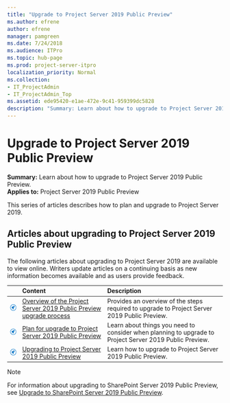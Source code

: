 ```yaml
---
title: "Upgrade to Project Server 2019 Public Preview"
ms.author: efrene
author: efrene
manager: pamgreen
ms.date: 7/24/2018
ms.audience: ITPro
ms.topic: hub-page
ms.prod: project-server-itpro
localization_priority: Normal
ms.collection:
- IT_ProjectAdmin
- IT_ProjectAdmin_Top
ms.assetid: ede95420-e1ae-472e-9c41-959399dc5828
description: "Summary: Learn about how to upgrade to Project Server 2019 Public Preview."
---
```


# Upgrade to Project Server 2019 Public Preview
 
 **Summary:** Learn about how to upgrade to Project Server 2019 Public Preview.<br/>
**Applies to:** Project Server 2019 Public Preview
  
This series of articles describes how to plan and upgrade to Project Server 2019. 
  
## Articles about upgrading to Project Server 2019 Public Preview

The following articles about upgrading to Project Server 2019 are available to view online. Writers update articles on a continuing basis as new information becomes available and as users provide feedback.
  
||**Content**|**Description**|
|:-----|:-----|:-----|
|![Building blocks](images/mod_icon_buildingblock_M.png)|[Overview of the Project Server 2019 Public Preview upgrade process](overview-of-the-project-server-2016-upgrade-process.md) <br/> |Provides an overview of the steps required to upgrade to Project Server 2019 Public Preview.  <br/> |
|![Building blocks](images/mod_icon_buildingblock_M.png)|[Plan for upgrade to Project Server 2019 Public Preview](plan-for-upgrade-to-project-server-2019.md) <br/> |Learn about things you need to consider when planning to upgrade to Project Server 2019 Public Preview.  <br/> |
|![Building blocks](images/mod_icon_buildingblock_M.png)|[Upgrading to Project Server 2019 Public Preview](upgrading-to-project-server-2019.md) <br/> |Learn how to upgrade to Project Server 2019 Public Preview.  <br/> |
   
> [!NOTE]
> For information about upgrading to SharePoint Server 2019 Public Preview, see [Upgrade to SharePoint Server 2019 Public Preview](https://docs.microsoft.com/en-us/sharepoint/upgrade-and-update/upgrade-to-sharepoint-server-2019). 
  

